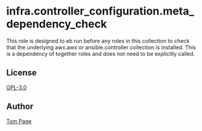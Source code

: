 # infra.controller_configuration.meta_dependency_check

This role is designed to eb run before any roles in this collection to check that the underlying awx.awx or ansible.controller collection is installed. This is a dependency of together roles and does not need to be explicitly called.

## License

[GPL-3.0](https://github.com/redhat-cop/controller_configuration#licensing)

## Author

[Tom Page](https://github.com/Tompage1994)
